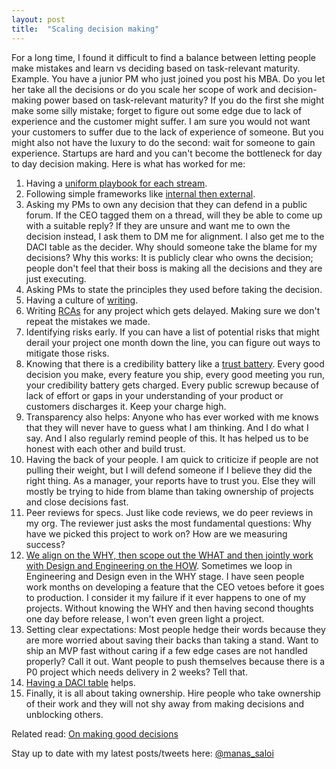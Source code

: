 ```yaml
---
layout: post
title:  "Scaling decision making"
---
```


For a long time, I found it difficult to find a balance between letting people make mistakes and learn vs deciding based on task-relevant maturity. Example. You have a junior PM who just joined you post his MBA. Do you let her take all the decisions or do you scale her scope of work and decision-making power based on task-relevant maturity? If you do the first she might make some silly mistake; forget to figure out some edge due to lack of experience and the customer might suffer. I am sure you would not want your customers to suffer due to the lack of experience of someone. But you might also not have the luxury to do the second: wait for someone to gain experience. Startups are hard and you can't become the bottleneck for day to day decision making. Here is what has worked for me:

1. Having a [uniform playbook for each stream](https://manassaloi.com/2020/12/09/how-to-be-strategic.html).
2. Following simple frameworks like [internal then external](https://manassaloi.com/2021/02/02/internal-external.html).
3. Asking my PMs to own any decision that they can defend in a public forum. If the CEO tagged them on a thread, will they be able to come up with a suitable reply? If they are unsure and want me to own the decision instead, I ask them to DM me for alignment. I also get me to the DACI table as the decider. Why should someone take the blame for my decisions? Why this works: It is publicly clear who owns the decision; people don't feel that their boss is making all the decisions and they are just executing.
4. Asking PMs to state the principles they used before taking the decision.
5. Having a culture of [writing](https://manassaloi.com/2020/03/23/running-product-team.html).
6. Writing [RCAs](https://manassaloi.com/2020/03/29/retrospectives.html) for any project which gets delayed. Making sure we don't repeat the mistakes we made.
7. Identifying risks early. If you can have a list of potential risks that might derail your project one month down the line, you can figure out ways to mitigate those risks.
8. Knowing that there is a credibility battery like a [trust battery](https://writing-is-leading.medium.com/the-brilliant-trust-battery-58ec9fdac057). Every good decision you make, every feature you ship, every good meeting you run, your credibility battery gets charged. Every public screwup because of lack of effort or gaps in your understanding of your product or customers discharges it. Keep your charge high.
9. Transparency also helps: Anyone who has ever worked with me knows that they will never have to guess what I am thinking. And I do what I say. And I also regularly remind people of this. It has helped us to be honest with each other and build trust.
10. Having the back of your people. I am quick to criticize if people are not pulling their weight, but I will defend someone if I believe they did the right thing. As a manager, your reports have to trust you. Else they will mostly be trying to hide from blame than taking ownership of projects and close decisions fast.
11. Peer reviews for specs. Just like code reviews, we do peer reviews in my org. The reviewer just asks the most fundamental questions: Why have we picked this project to work on? How are we measuring success?
12. [We align on the WHY, then scope out the WHAT and then jointly work with Design and Engineering on the HOW](https://manassaloi.com/2021/01/13/planning-feature.html). Sometimes we loop in Engineering and Design even in the WHY stage. I have seen people work months on developing a feature that the CEO vetoes before it goes to production. I consider it my failure if it ever happens to one of my projects. Without knowing the WHY and then having second thoughts one day before release, I won't even green light a project.
13. Setting clear expectations: Most people hedge their words because they are more worried about saving their backs than taking a stand. Want to ship an MVP fast without caring if a few edge cases are not handled properly? Call it out. Want people to push themselves because there is a P0 project which needs delivery in 2 weeks? Tell that.
14. [Having a DACI table](https://docs.google.com/document/d/1sUX-sm5qZ474PCQQUpvdi3lvvmWPluqHOyfXz3xKL2M/edit?usp=sharing) helps.
15. Finally, it is all about taking ownership. Hire people who take ownership of their work and they will not shy away from making decisions and unblocking others.

Related read: [On making good decisions](https://manassaloi.com/2020/04/29/decision-making.html)

Stay up to date with my latest posts/tweets here: [@manas_saloi](http://twitter.com/manas_saloi)
